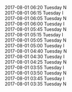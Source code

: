 2017-08-01 06:20 Tuesday  N  
2017-08-01 06:15 Tuesday  I  
2017-08-01 06:05 Tuesday  N  
2017-08-01 06:00 Tuesday  I  
2017-08-01 05:45 Tuesday  N  
2017-08-01 05:15 Tuesday  I  
2017-08-01 05:05 Tuesday  N  
2017-08-01 05:00 Tuesday  I  
2017-08-01 04:40 Tuesday  N  
2017-08-01 04:30 Tuesday  I  
2017-08-01 04:25 Tuesday  N  
2017-08-01 03:55 Tuesday  I  
2017-08-01 03:50 Tuesday  N  
2017-08-01 03:45 Tuesday  I  
2017-08-01 03:35 Tuesday  N  
